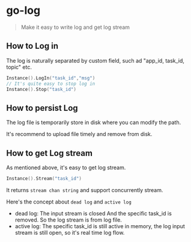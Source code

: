 # go-log
> Make it easy to write log and get log stream

## **How to Log in**

The log is naturally separated by custom field, such ad "app_id, task_id, topic" etc.

```go
Instance().LogIn("task_id","msg")
// It's quite easy to stop log in
Instance().Stop("task_id")
```
## **How to persist Log**

The log file is temporarily store in disk where you can modify the path.

It's recommend to upload file timely and remove from disk.

## **How to get Log stream**

As mentioned above, it's easy to get log stream.
```go
Instance().Stream("task_id")
```
It returns ``stream chan string`` and support concurrently stream.

Here's the concept about ``dead log`` and ``active log``

- dead log: The input stream is closed And the specific task_id is removed. So the log stream is from log file.
- active log: The specific task_id is still active in memory, the log input stream is still open, so it's real time log flow.